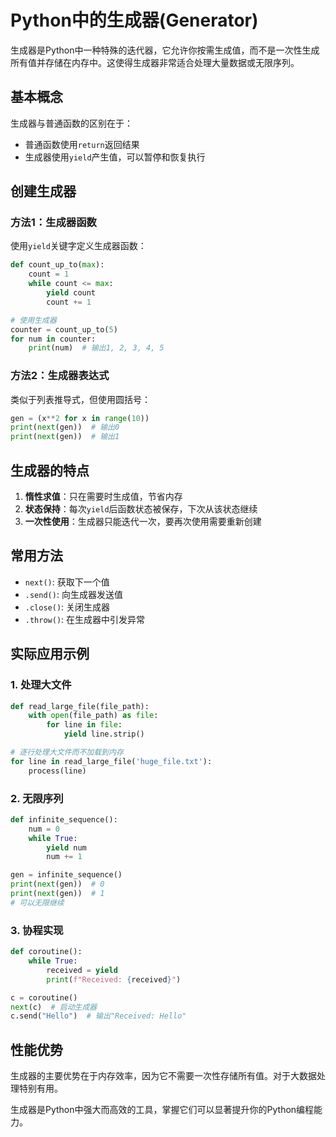 # Python中的生成器(Generator)

生成器是Python中一种特殊的迭代器，它允许你按需生成值，而不是一次性生成所有值并存储在内存中。这使得生成器非常适合处理大量数据或无限序列。

## 基本概念

生成器与普通函数的区别在于：
- 普通函数使用`return`返回结果
- 生成器使用`yield`产生值，可以暂停和恢复执行

## 创建生成器

### 方法1：生成器函数

使用`yield`关键字定义生成器函数：

```python
def count_up_to(max):
    count = 1
    while count <= max:
        yield count
        count += 1

# 使用生成器
counter = count_up_to(5)
for num in counter:
    print(num)  # 输出1, 2, 3, 4, 5
```

### 方法2：生成器表达式

类似于列表推导式，但使用圆括号：

```python
gen = (x**2 for x in range(10))
print(next(gen))  # 输出0
print(next(gen))  # 输出1
```

## 生成器的特点

1. **惰性求值**：只在需要时生成值，节省内存
2. **状态保持**：每次`yield`后函数状态被保存，下次从该状态继续
3. **一次性使用**：生成器只能迭代一次，要再次使用需要重新创建

## 常用方法

- `next()`: 获取下一个值
- `.send()`: 向生成器发送值
- `.close()`: 关闭生成器
- `.throw()`: 在生成器中引发异常

## 实际应用示例

### 1. 处理大文件

```python
def read_large_file(file_path):
    with open(file_path) as file:
        for line in file:
            yield line.strip()

# 逐行处理大文件而不加载到内存
for line in read_large_file('huge_file.txt'):
    process(line)
```

### 2. 无限序列

```python
def infinite_sequence():
    num = 0
    while True:
        yield num
        num += 1

gen = infinite_sequence()
print(next(gen))  # 0
print(next(gen))  # 1
# 可以无限继续
```

### 3. 协程实现

```python
def coroutine():
    while True:
        received = yield
        print(f"Received: {received}")

c = coroutine()
next(c)  # 启动生成器
c.send("Hello")  # 输出"Received: Hello"
```

## 性能优势

生成器的主要优势在于内存效率，因为它不需要一次性存储所有值。对于大数据处理特别有用。

生成器是Python中强大而高效的工具，掌握它们可以显著提升你的Python编程能力。